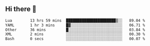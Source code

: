 ## Hi there 👋
<!--START_SECTION:waka-->

```txt
Lua        13 hrs 59 mins  ██████████████████████▒░░   89.04 %
YAML       1 hr 3 mins     █▓░░░░░░░░░░░░░░░░░░░░░░░   06.71 %
Other      36 mins         █░░░░░░░░░░░░░░░░░░░░░░░░   03.84 %
XML        2 mins          ░░░░░░░░░░░░░░░░░░░░░░░░░   00.30 %
Bash       0 secs          ░░░░░░░░░░░░░░░░░░░░░░░░░   00.07 %
```

<!--END_SECTION:waka-->
